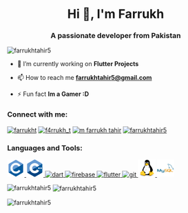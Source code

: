 <h1 align="center">Hi 👋, I'm Farrukh</h1>
<h3 align="center">A passionate developer from Pakistan</h3>

<p align="left"> <img src="https://komarev.com/ghpvc/?username=farrukhtahir5&label=Profile%20views&color=0e75b6&style=flat" alt="farrukhtahir5" /> </p>

- 🔭 I’m currently working on **Flutter Projects**

- 📫 How to reach me **farrukhtahir5@gmail.com**

- ⚡ Fun fact **Im a Gamer :D**

<h3 align="left">Connect with me:</h3>
<p align="left">
<a href="https://linkedin.com/in/farrukht" target="blank"><img align="center" src="https://raw.githubusercontent.com/rahuldkjain/github-profile-readme-generator/master/src/images/icons/Social/linked-in-alt.svg" alt="farrukht" height="30" width="40" /></a>
<a href="https://instagram.com/f4rrukh_t" target="blank"><img align="center" src="https://raw.githubusercontent.com/rahuldkjain/github-profile-readme-generator/master/src/images/icons/Social/instagram.svg" alt="f4rrukh_t" height="30" width="40" /></a>
<a href="https://www.youtube.com/c/m farrukh tahir" target="blank"><img align="center" src="https://raw.githubusercontent.com/rahuldkjain/github-profile-readme-generator/master/src/images/icons/Social/youtube.svg" alt="m farrukh tahir" height="30" width="40" /></a>
<a href="https://www.leetcode.com/farrukhtahir5" target="blank"><img align="center" src="https://raw.githubusercontent.com/rahuldkjain/github-profile-readme-generator/master/src/images/icons/Social/leet-code.svg" alt="farrukhtahir5" height="30" width="40" /></a>
</p>

<h3 align="left">Languages and Tools:</h3>
<p align="left"> <a href="https://www.cprogramming.com/" target="_blank" rel="noreferrer"> <img src="https://raw.githubusercontent.com/devicons/devicon/master/icons/c/c-original.svg" alt="c" width="40" height="40"/> </a> <a href="https://www.w3schools.com/cpp/" target="_blank" rel="noreferrer"> <img src="https://raw.githubusercontent.com/devicons/devicon/master/icons/cplusplus/cplusplus-original.svg" alt="cplusplus" width="40" height="40"/> </a> <a href="https://dart.dev" target="_blank" rel="noreferrer"> <img src="https://www.vectorlogo.zone/logos/dartlang/dartlang-icon.svg" alt="dart" width="40" height="40"/> </a> <a href="https://firebase.google.com/" target="_blank" rel="noreferrer"> <img src="https://www.vectorlogo.zone/logos/firebase/firebase-icon.svg" alt="firebase" width="40" height="40"/> </a> <a href="https://flutter.dev" target="_blank" rel="noreferrer"> <img src="https://www.vectorlogo.zone/logos/flutterio/flutterio-icon.svg" alt="flutter" width="40" height="40"/> </a> <a href="https://git-scm.com/" target="_blank" rel="noreferrer"> <img src="https://www.vectorlogo.zone/logos/git-scm/git-scm-icon.svg" alt="git" width="40" height="40"/> </a> <a href="https://www.linux.org/" target="_blank" rel="noreferrer"> <img src="https://raw.githubusercontent.com/devicons/devicon/master/icons/linux/linux-original.svg" alt="linux" width="40" height="40"/> </a> <a href="https://www.mysql.com/" target="_blank" rel="noreferrer"> <img src="https://raw.githubusercontent.com/devicons/devicon/master/icons/mysql/mysql-original-wordmark.svg" alt="mysql" width="40" height="40"/> </a> </p>

<p><img align="left" src="https://github-readme-stats.vercel.app/api/top-langs?username=farrukhtahir5&show_icons=true&locale=en&layout=compact" alt="farrukhtahir5" /></p>

<p>&nbsp;<img align="center" src="https://github-readme-stats.vercel.app/api?username=farrukhtahir5&show_icons=true&locale=en" alt="farrukhtahir5" /></p>

<p><img align="center" src="https://github-readme-streak-stats.herokuapp.com/?user=farrukhtahir5&" alt="farrukhtahir5" /></p>
